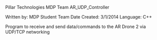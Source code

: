 Pillar Technologies MDP Team
AR_UDP_Controller

Written by: MDP Student Team
Date Created: 3/1/2014
Language: C++

Program to receive and send data/commands to the AR Drone 2 via UDP/TCP networking
